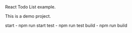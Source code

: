 
React Todo List example.

This is a demo project.


start -  npm run start
test - npm run test
build - npm run build